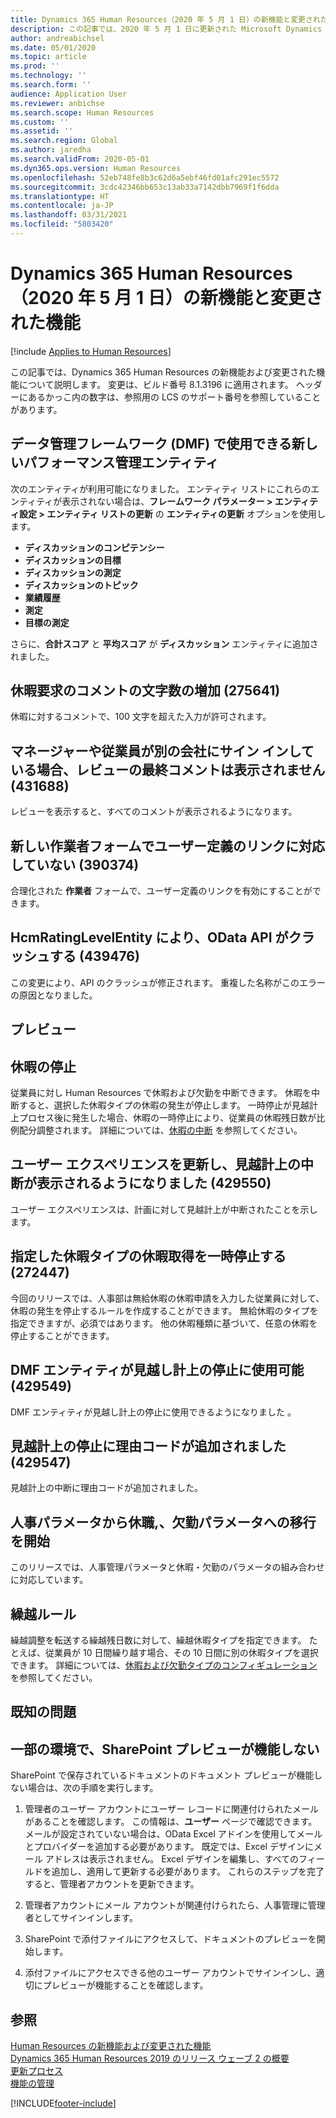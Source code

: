 ```yaml
---
title: Dynamics 365 Human Resources（2020 年 5 月 1 日）の新機能と変更された機能
description: この記事では、2020 年 5 月 1 日に更新された Microsoft Dynamics 365 Human Resources の新機能、または変更された機能について説明します。
author: andreabichsel
ms.date: 05/01/2020
ms.topic: article
ms.prod: ''
ms.technology: ''
ms.search.form: ''
audience: Application User
ms.reviewer: anbichse
ms.search.scope: Human Resources
ms.custom: ''
ms.assetid: ''
ms.search.region: Global
ms.author: jaredha
ms.search.validFrom: 2020-05-01
ms.dyn365.ops.version: Human Resources
ms.openlocfilehash: 52eb748fe8b3c62d6a5ebf46fd01afc291ec5572
ms.sourcegitcommit: 3cdc42346bb653c13ab33a7142dbb7969f1f6dda
ms.translationtype: HT
ms.contentlocale: ja-JP
ms.lasthandoff: 03/31/2021
ms.locfileid: "5803420"
---
```

# <a name="whats-new-or-changed-in-dynamics-365-human-resources-may-1-2020"></a>Dynamics 365 Human Resources（2020 年 5 月 1 日）の新機能と変更された機能

[!include [Applies to Human Resources](../includes/applies-to-hr.md)]

この記事では、Dynamics 365 Human Resources の新機能および変更された機能について説明します。 変更は、ビルド番号 8.1.3196 に適用されます。 ヘッダーにあるかっこ内の数字は、参照用の LCS のサポート番号を参照していることがあります。

## <a name="new-performance-management-entities-available-in-data-management-framework-dmf"></a>データ管理フレームワーク (DMF) で使用できる新しいパフォーマンス管理エンティティ

次のエンティティが利用可能になりました。 エンティティ リストにこれらのエンティティが表示されない場合は、**フレームワーク パラメーター > エンティティ設定 > エンティティ リストの更新** の **エンティティの更新** オプションを使用します。

- **ディスカッションのコンピテンシー**
- **ディスカッションの目標**
- **ディスカッションの測定**
- **ディスカッションのトピック**
- **業績履歴**
- **測定**
- **目標の測定**

さらに、**合計スコア** と **平均スコア** が **ディスカッション** エンティティに追加されました。

## <a name="increase-length-of-leave-request-comments-275641"></a>休暇要求のコメントの文字数の増加 (275641)

休暇に対するコメントで、100 文字を超えた入力が許可されます。

## <a name="final-comments-on-reviews-dont-appear-when-the-manager-or-employee-is-signed-into-a-different-company-431688"></a>マネージャーや従業員が別の会社にサイン インしている場合、レビューの最終コメントは表示されません (431688)

レビューを表示すると、すべてのコメントが表示されるようになります。

## <a name="user-defined-links-arent-supported-on-new-worker-form-390374"></a>新しい作業者フォームでユーザー定義のリンクに対応していない (390374)

合理化された **作業者** フォームで、ユーザー定義のリンクを有効にすることができます。

## <a name="hcmratinglevelentity-causes-odata-api-crash-439476"></a>HcmRatingLevelEntity により、OData API がクラッシュする (439476)

この変更により、API のクラッシュが修正されます。 重複した名称がこのエラーの原因となりました。

## <a name="in-preview"></a>プレビュー

## <a name="leave-suspension"></a>休暇の停止

従業員に対し Human Resources で休暇および欠勤を中断できます。 休暇を中断すると、選択した休暇タイプの休暇の発生が停止します。 一時停止が見越計上プロセス後に発生した場合、休暇の一時停止により、従業員の休暇残日数が比例配分調整されます。 詳細については、[休暇の中断](hr-leave-and-absence-suspend-leave.md) を参照してください。

## <a name="update-user-experience-to-indicate-that-accrual-is-suspended-429550"></a>ユーザー エクスペリエンスを更新し、見越計上の中断が表示されるようになりました (429550)

ユーザー エクスペリエンスは、計画に対して見越計上が中断されたことを示します。

## <a name="suspend-leave-accrual-for-specified-leave-types-272447"></a>指定した休暇タイプの休暇取得を一時停止する (272447)

今回のリリースでは、人事部は無給休暇の休暇申請を入力した従業員に対して、休暇の発生を停止するルールを作成することができます。 無給休暇のタイプを指定できますが、必須ではあります。 他の休暇種類に基づいて、任意の休暇を停止することができます。

## <a name="dmf-entity-available-for-accrual-suspensions-429549"></a>DMF エンティティが見越し計上の停止に使用可能 (429549)

DMF エンティティが見越し計上の停止に使用できるようになりました 。

## <a name="add-reason-code-to-accrual-suspensions-429547"></a>見越計上の停止に理由コードが追加されました (429547)

見越計上の中断に理由コードが追加されました。

## <a name="begin-transitioning-from-human-resources-parameters-to-leave-and-absence-parameters"></a>人事パラメータから休職,、欠勤パラメータへの移行を開始

このリリースでは、人事管理パラメータと休暇・欠勤のパラメータの組み合わせに対応しています。

## <a name="carry-forward-rules"></a>繰越ルール

繰越調整を転送する繰越残日数に対して、繰越休暇タイプを指定できます。 たとえば、従業員が 10 日間繰り越す場合、その 10 日間に別の休暇タイプを選択できます。 詳細については、[休暇および欠勤タイプのコンフィギュレーション](hr-leave-and-absence-types.md) を参照してください。

## <a name="known-issues"></a>既知の問題

## <a name="sharepoint-preview-doesnt-work-in-some-environments"></a>一部の環境で、SharePoint プレビューが機能しない

SharePoint で保存されているドキュメントのドキュメント プレビューが機能しない場合は、次の手順を実行します。

1. 管理者のユーザー アカウントにユーザー レコードに関連付けられたメールがあることを確認します。 この情報は、**ユーザー** ページで確認できます。 メールが設定されていない場合は、OData Excel アドインを使用してメールとプロバイダーを追加する必要があります。 既定では、Excel デザインにメール アドレスは表示されません。 Excel デザインを編集し、すべてのフィールドを追加し、適用して更新する必要があります。 これらのステップを完了すると、管理者アカウントを更新できます。

2. 管理者アカウントにメール アカウントが関連付けられたら、人事管理に管理者としてサインインします。

3. SharePoint で添付ファイルにアクセスして、ドキュメントのプレビューを開始します。

4. 添付ファイルにアクセスできる他のユーザー アカウントでサインインし、適切にプレビューが機能することを確認します。

## <a name="see-also"></a>参照

[Human Resources の新機能および変更された機能](hr-admin-whats-new.md)</br>
[Dynamics 365 Human Resources 2019 のリリース ウェーブ 2 の概要](https://docs.microsoft.com/dynamics365-release-plan/2019wave2/dynamics365-human-resources/)</br>
[更新プロセス](hr-admin-setup-update-process.md)</br>
[機能の管理](hr-admin-manage-features.md)

[!INCLUDE[footer-include](../includes/footer-banner.md)]